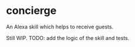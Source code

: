 # concierge
An Alexa skill which helps to receive guests.

Still WIP. TODO: add the logic of the skill and tests.
